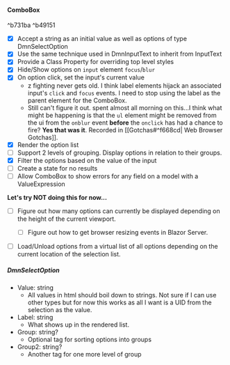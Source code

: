 #### ComboBox

^b731ba
^b49151
- [x] Accept a string as an initial value as well as options of type DmnSelectOption
- [x] Use the same technique used in DmnInputText to inherit from InputText
- [x] Provide a Class Property for overriding top level styles
- [x] Hide/Show options on `input` element `focus`/`blur`
- [x] On option click, set the input's current value
	- z fighting never gets old. I think label elements hijack an associated input's `click` and `focus` events. I need to stop using the label as the parent element for the ComboBox.
	- Still can't figure it out. spent almost all morning on this...I think what might be happening is that the `ul` element might be removed from the ui from the `onblur` event **before** the `onclick` has had a chance to fire? **Yes that was it**. Recorded in [[Gotchas#^f668cd| Web Browser Gotchas]].
- [x] Render the option list
- [ ] Support 2 levels of grouping. Display options in relation to their groups.
- [x] Filter the options based on the value of the input
- [ ] Create a state for no results
- [ ] Allow ComboBox to show errors for any field on a model with a ValueExpression

**Let's try NOT doing this for now...**
- [ ] Figure out how many options can currently be displayed depending on the height of the current viewport.
	- [ ] Figure out how to get browser resizing events in Blazor Server.
- [ ] Load/Unload options from a virtual list of all options depending on the current location of the selection list.



##### DmnSelectOption
- Value: string
	- All values in html should boil down to strings. Not sure if I can use other types but for now this works as all I want is a UID from the selection as the value.
- Label: string
	- What shows up in the rendered list.
- Group: string?
	- Optional tag for sorting options into groups
- Group2: string?
	- Another tag for one more level of group